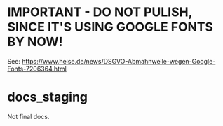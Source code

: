 # IMPORTANT - DO NOT PULISH, SINCE IT'S USING GOOGLE FONTS BY NOW!

See: <https://www.heise.de/news/DSGVO-Abmahnwelle-wegen-Google-Fonts-7206364.html>

# docs_staging
Not final docs.
